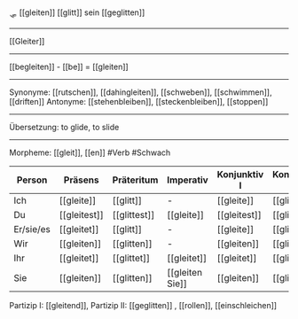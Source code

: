 🛷 [[gleiten]]
[[glitt]]
sein [[geglitten]]

---

[[Gleiter]]

---

[[begleiten]] - [[be]] = [[gleiten]]

---

Synonyme: [[rutschen]], [[dahingleiten]], [[schweben]], [[schwimmen]], [[driften]]
Antonyme: [[stehenbleiben]], [[steckenbleiben]], [[stoppen]]

---

Übersetzung: to glide, to slide

---

Morpheme: [[gleit]], [[en]]
#Verb #Schwach

| Person    | Präsens      | Präteritum   | Imperativ       | Konjunktiv I | Konjunktiv II |
| --------- | ------------ | ------------ | --------------- | ------------ | ------------- |
| Ich       | [[gleite]]   | [[glitt]]    | -               | [[gleite]]   | [[glitte]]    |
| Du        | [[gleitest]] | [[glittest]] | [[gleite]]      | [[gleitest]] | [[glittest]]  |
| Er/sie/es | [[gleitet]]  | [[glitt]]    | -               | [[gleite]]   | [[glitte]]    |
| Wir       | [[gleiten]]  | [[glitten]]  | -               | [[gleiten]]  | [[glitten]]   |
| Ihr       | [[gleitet]]  | [[glittet]]  | [[gleitet]]     | [[gleitet]]  | [[glittet]]   |
| Sie       | [[gleiten]]  | [[glitten]]  | [[gleiten Sie]] | [[gleiten]]  | [[glitten]]   |

Partizip I: [[gleitend]], Partizip II: [[geglitten]]
, [[rollen]], [[einschleichen]]
